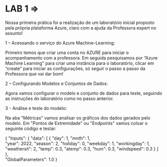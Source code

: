 # LAB 1 =>

Nossa primeira prática foi a realização de um laboratório inicial proposto pela própria plataforma Azure, claro com a ajuda da Professora expert no assunto!

1 – Acessando o serviço do Azure Machine-Learning:

Primeiro temos que criar uma conta no AZURE para iniciar o acompanhamento com a professora.
Em seguida pesquisamos por “Azure Machine Learning” para criar uma instância para o laboratório, clicar em “create” para iniciar as configurações, só seguir o passo a passo da Professora que vai dar bom! 

2 – Configurando Modelos e Conjuntos de Dados:

Agora vamos configurar o modelo e conjunto de dados para teste, seguindo as instruções do laboratório como no passo anterior.

3 - Análise e teste do modelo:

Na aba "Métricas" vamos analisar os gráficos dos dados gerados pelo modelo.
Em "Pontos de Extremidade" ou "Endpoints" vamos coloar o seguinte código e testar:

 {
   "Inputs": { 
     "data": [
       {
         "day": 1,
         "mnth": 1,   
         "year": 2022,
         "season": 2,
         "holiday": 0,
         "weekday": 1,
         "workingday": 1,
         "weathersit": 2, 
         "temp": 0.3, 
         "atemp": 0.3,
         "hum": 0.3,
         "windspeed": 0.3 
       }
     ]    
   },   
   "GlobalParameters": 1.0
 }